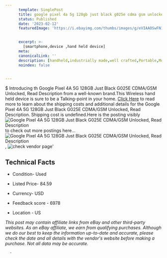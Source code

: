 ```yaml
---
      template: SinglePost
      title: google pixel 4a 5g 128gb just black g025e cdma gsm unlocked read description
      status: Published
      date: '2023-02-12'
      featuredImage: 'https://i.ebayimg.com/thumbs/images/g/eVIAAOSwFN1j5sG9/s-l225.jpg'
       

      excerpt: >-
        [smartphone,device ,hand held device]
      meta:
      canonicalLink: ''
      description: [handheld,industrially made,well crafted,Portable,Mobile,Compact,Convenient,Lightweight,Maneuverable,Man-portable,Miniature,Carriable,Hand-held,Light,Holdable,Transportable,Mobile device,Pocket-sized,On-the-go,Wireless,Cordless,Compact size,Convenient size, smartphone,device ,hand held device]
      noindex: false
      

---
```

$
      Introducing th Google Pixel 4A 5G 128GB Just Black G025E CDMA/GSM Unlocked, Read Description from a well-known brand.This Wireless hand held device is sure to be a Talking-point in your home. [Click Here](https://www.ebay.com/itm/255973416467?hash=item3b99345e13%3Ag%3AeVIAAOSwFN1j5sG9&mkevt=1&mkcid=1&mkrid=711-53200-19255-0&campid=%253CePNCampaignId%253E&customid=%253CreferenceId%253E&toolid=10049) to read more to learn about the shipping costs and additional details for the Google Pixel 4A 5G 128GB Just Black G025E CDMA/GSM Unlocked, Read Description. Shipping cost is undefined.Here is the posting visibly ![Google Pixel 4A 5G 128GB Just Black G025E CDMA/GSM Unlocked, Read Description](https://i.ebayimg.com/thumbs/images/g/eVIAAOSwFN1j5sG9/s-l225.jpg) to check out more postings here... ![Google Pixel 4A 5G 128GB Just Black G025E CDMA/GSM Unlocked, Read Description](https://i.ebayimg.com/images/g/eVIAAOSwFN1j5sG9/s-l1600.jpg), ![check vendor page](https://origin-galleryplus.ebayimg.com/ws/web/255973416467_2_0_1/225x225.jpg,https://origin-galleryplus.ebayimg.com/ws/web/255973416467_3_0_1/225x225.jpg,https://origin-galleryplus.ebayimg.com/ws/web/255973416467_4_0_1/225x225.jpg,https://origin-galleryplus.ebayimg.com/ws/web/255973416467_5_0_1/225x225.jpg,https://origin-galleryplus.ebayimg.com/ws/web/255973416467_6_0_1/225x225.jpg,https://origin-galleryplus.ebayimg.com/ws/web/255973416467_7_0_1/225x225.jpg,https://origin-galleryplus.ebayimg.com/ws/web/255973416467_8_0_1/225x225.jpg,https://origin-galleryplus.ebayimg.com/ws/web/255973416467_9_0_1/225x225.jpg)'

      

 ## Technical Facts 



     
      

 - Condition- Used 


      

 - Listed Price- 84.59 


      

 - Currency- USD 


      

 - Feedback score - 6978 


      

 - Location - US 


      
      

 *_This post may contain affiliate links from eBay and other third-party websites. As an eBay affiliate, we earn from qualifying purchases. Although we do our best to keep the information up-to-date and accurate, please check the date and all details with the vendor's website before making a purchase. Not all data may be accurate._*




      -
